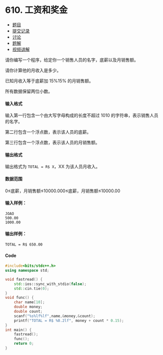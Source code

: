 # 610. 工资和奖金

- [  题目](https://www.acwing.com/problem/content/description/612/)
- [  提交记录](https://www.acwing.com/problem/content/submission/612/)
- [  讨论](https://www.acwing.com/problem/content/discussion/index/612/1/)
- [  题解](https://www.acwing.com/problem/content/solution/612/1/)
- [  视频讲解](https://www.acwing.com/problem/content/video/612/)



请你编写一个程序，给定你一个销售人员的名字，底薪以及月销售额。

请你计算他的月收入是多少。

已知月收入等于底薪加 15%15% 的月销售额。

所有数据保留两位小数。

#### 输入格式

输入第一行包含一个由大写字母构成的长度不超过 1010 的字符串，表示销售人员的名字。

第二行包含一个浮点数，表示该人员的底薪。

第三行包含一个浮点数，表示该人员的月销售额。

#### 输出格式

输出格式为 `TOTAL = R$ X`，XX 为该人员月收入。

#### 数据范围

0≤底薪，月销售额≤10000.000≤底薪，月销售额≤10000.00

#### 输入样例：

```
JOAO
500.00
1000.00
```

#### 输出样例：

```
TOTAL = R$ 650.00
```

#### Code

```cpp
#include<bits/stdc++.h>
using namespace std;

void fastread() {
	std::ios::sync_with_stdio(false);
	std::cin.tie(0);
}
void func() {
	char name[10];
	double money;
	double count;
	scanf("%s%lf%lf",name,&money,&count);
	printf("TOTAL = R$ %0.2lf", money + count * 0.15);
}
int main() {
	fastread();
	func();
	return 0;
}
```

